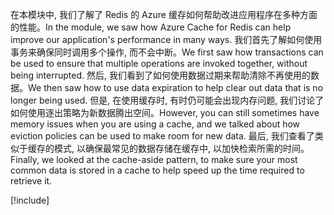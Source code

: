 <span data-ttu-id="8e342-101">在本模块中, 我们了解了 Redis 的 Azure 缓存如何帮助改进应用程序在多种方面的性能。</span><span class="sxs-lookup"><span data-stu-id="8e342-101">In the module, we saw how Azure Cache for Redis can help improve our application's performance in many ways.</span></span> <span data-ttu-id="8e342-102">我们首先了解如何使用事务来确保同时调用多个操作, 而不会中断。</span><span class="sxs-lookup"><span data-stu-id="8e342-102">We first saw how transactions can be used to ensure that multiple operations are invoked together, without being interrupted.</span></span> <span data-ttu-id="8e342-103">然后, 我们看到了如何使用数据过期来帮助清除不再使用的数据。</span><span class="sxs-lookup"><span data-stu-id="8e342-103">We then saw how to use data expiration to help clear out data that is no longer being used.</span></span> <span data-ttu-id="8e342-104">但是, 在使用缓存时, 有时仍可能会出现内存问题, 我们讨论了如何使用逐出策略为新数据腾出空间。</span><span class="sxs-lookup"><span data-stu-id="8e342-104">However, you can still sometimes have memory issues when you are using a cache, and we talked about how eviction policies can be used to make room for new data.</span></span> <span data-ttu-id="8e342-105">最后, 我们查看了类似于缓存的模式, 以确保最常见的数据存储在缓存中, 以加快检索所需的时间。</span><span class="sxs-lookup"><span data-stu-id="8e342-105">Finally, we looked at the cache-aside pattern, to make sure your most common data is stored in a cache to help speed up the time required to retrieve it.</span></span>

<!-- Cleanup sandbox -->
[!include[](../../../includes/azure-sandbox-cleanup.md)]